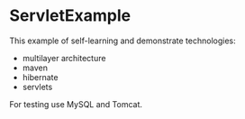 # ServletExample

This example of self-learning and demonstrate technologies:
- multilayer architecture
- maven
- hibernate
- servlets

For testing use MySQL and Tomcat.
